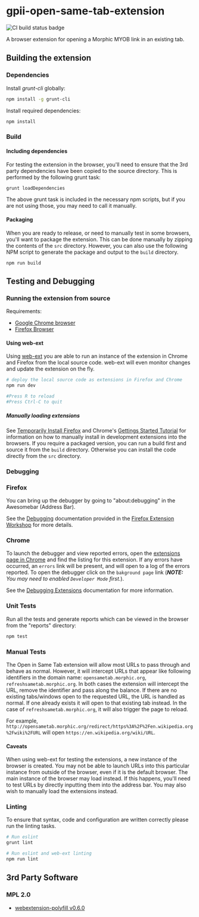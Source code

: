# gpii-open-same-tab-extension

![CI build status badge](https://github.com/GPII/gpii-open-same-tab-extension/workflows/CI/badge.svg)

A browser extension for opening a Morphic MYOB link in an existing tab.

## Building the extension

### Dependencies

Install *grunt-cli* globally:

```bash
npm install -g grunt-cli
```

Install required dependencies:

```bash
npm install
```

### Build

#### Including dependencies

For testing the extension in the browser, you'll need to ensure that the 3rd party dependencies have been copied to the
source directory. This is performed by the following grunt task:

```bash
grunt loadDependencies
```

The above grunt task is included in the necessary npm scripts, but if you are not using those, you may need to call it
manually.

#### Packaging

When you are ready to release, or need to manually test in some browsers, you'll want to package the extension. This
can be done manually by zipping the contents of the `src` directory. However, you can also use the following NPM script
to generate the package and output to the `build` directory.

```
npm run build
```

## Testing and Debugging

### Running the extension from source

Requirements:

* [Google Chrome browser](https://www.google.com/chrome/browser/desktop/)
* [Firefox Browser](https://firefox.com)

#### Using web-ext
Using [web-ext](https://github.com/mozilla/web-ext) you are able to run an instance of the extension in Chrome and
Firefox from the local source code. web-ext will even monitor changes and update the extension on the fly.

```bash
# deploy the local source code as extensions in Firefox and Chrome
npm run dev

#Press R to reload
#Press Ctrl-C to quit
```

##### Manually loading extensions

See [Temporarily Install Firefox](https://extensionworkshop.com/documentation/develop/temporary-installation-in-firefox/) and Chrome's [Gettings Started Tutorial](https://developer.chrome.com/extensions/getstarted) for information on how to manually install in development extensions into the browsers. If you require a packaged version, you can run a build first and source it from the `build` directory. Otherwise you can install the code directly from the `src` directory.

### Debugging

### Firefox

You can bring up the debugger by going to "about:debugging" in the Awesomebar (Address Bar).

See the [Debugging](https://extensionworkshop.com/documentation/develop/debugging/) documentation provided in the
[Firefox Extension Workshop](https://extensionworkshop.com/) for more details.

### Chrome

To launch the debugger and view reported errors, open the [extensions page in Chrome](chrome://extensions) and find the
listing for this extension. If any errors have occurred, an `errors` link will be present, and will open to a log of the
errors reported. To open the debugger click on the `bakground page` link (_**NOTE:** You may need to enabled `Developer
Mode` first._).

See the [Debugging Extensions](https://developer.chrome.com/extensions/tut_debugging) documentation for more information.

### Unit Tests

Run all the tests and generate reports which can be viewed in the browser from the "reports" directory:

```bash
npm test
```

### Manual Tests

The Open in Same Tab extension will allow most URLs to pass through and behave as normal. However, it will intercept
URLs that appear like following identifiers in the domain name: `opensametab.morphic.org`, `refreshsametab.morphic.org`.
In both cases the extension will intercept the URL, remove the identifier and pass along the balance. If there are no
existing tabs/windows open to the requested URL, the URL is handled as normal. If one already exists it will open to
that existing tab instead. In the case of `refreshsametab.morphic.org`, it will also trigger the page to reload.

For example, `http://opensametab.morphic.org/redirect/https%3A%2F%2Fen.wikipedia.org%2Fwiki%2FURL` will open `https://en.wikipedia.org/wiki/URL`.

#### Caveats

When using web-ext for testing the extensions, a new instance of the browser is created. You may not be able to launch
URLs into this particular instance from outside of the browser, even if it is the default browser. The main instance of
the browser may load instead. If this happens, you'll need to test URLs by directly inputting them into the address
bar. You may also wish to manually load the extensions instead.

### Linting

To ensure that syntax, code and configuration are written correctly please run the linting tasks.

```bash
# Run eslint
grunt lint

# Run eslint and web-ext linting
npm run lint
```

## 3rd Party Software

### MPL 2.0

* [webextension-polyfill v0.6.0](https://github.com/mozilla/webextension-polyfill)
